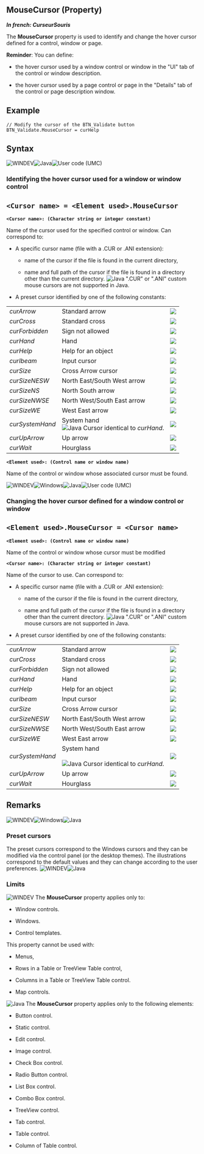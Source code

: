 


## MouseCursor (Property)

***In french: CurseurSouris***
	



<a name="XUse"></a>
<a name="Use"></a>
<a name="description"></a>
The **MouseCursor** property is used to identify and change the hover cursor defined for a control, window or page.

**Reminder**: You can define:

- the hover cursor used by a window control or window in the "UI" tab of the control or window description.

- the hover cursor used by a page control or page in the "Details" tab of the control or page description window.





<a name="Example1"></a>
<a name="sample_code"></a>

## Example


```wl
// Modify the cursor of the BTN_Validate button
BTN_Validate.MouseCursor = curHelp
```
<a name="Example2"></a>

<a name="XSYNTAX"></a>
<a name="SYNTAX1"></a>

## Syntax
![WINDEV](https://doc.pcsoft.fr/ext/images/us/WD.png)![Java](https://doc.pcsoft.fr/ext/images/us/JAVA.png)![User code (UMC)](https://doc.pcsoft.fr/ext/images/us/MCU.png) 
### Identifying the hover cursor used for a window or window control

`<Cursor name> = <Element used>.MouseCursor`
---

**`<Cursor name>: (Character string or integer constant)`**

Name of the cursor used for the specified control or window. Can correspond to:

- A specific cursor name (file with a .CUR or .ANI extension): 

	- name of the cursor if the file is found in the current directory, 

	- name and full path of the cursor if the file is found in a directory other than the current directory.
			![Java](https://doc.pcsoft.fr/ext/images/us/JAVA.png) ".CUR" or ".ANI" custom mouse cursors are not supported in Java.
			




- A preset cursor identified by one of the following constants:
	


|   |   |   |
| --- | --- | --- |
| *curArrow* | Standard arrow | ![](https://doc.pcsoft.fr/en-US/images/image.awp?langid=3&name=image1.gif)<br> |
| *curCross* | Standard cross | ![](https://doc.pcsoft.fr/en-US/images/image.awp?langid=3&name=image3.gif)<br> |
| *curForbidden* | Sign not allowed | ![](https://doc.pcsoft.fr/en-US/images/image.awp?langid=3&name=image4.gif)<br> |
| *curHand* | Hand | ![](https://doc.pcsoft.fr/en-US/images/image.awp?langid=3&name=CurseurMainChamp.gif)<br> |
| *curHelp* | Help for an object | ![](https://doc.pcsoft.fr/en-US/images/image.awp?langid=3&name=image2.gif)<br> |
| *curIbeam* | Input cursor | ![](https://doc.pcsoft.fr/en-US/images/image.awp?langid=3&name=image5.gif)<br> |
| *curSize* | Cross Arrow cursor | ![](https://doc.pcsoft.fr/en-US/images/image.awp?langid=3&name=image6.gif)<br> |
| *curSizeNESW* | North East/South West arrow | ![](https://doc.pcsoft.fr/en-US/images/image.awp?langid=3&name=image7.gif)<br> |
| *curSizeNS* | North South arrow | ![](https://doc.pcsoft.fr/en-US/images/image.awp?langid=3&name=image8.gif)<br> |
| *curSizeNWSE* | North West/South East arrow | ![](https://doc.pcsoft.fr/en-US/images/image.awp?langid=3&name=image9.gif)<br> |
| *curSizeWE* | West East arrow | ![](https://doc.pcsoft.fr/en-US/images/image.awp?langid=3&name=image10.gif)<br> |
| *curSystemHand* | System hand<br>![Java](https://doc.pcsoft.fr/ext/images/us/JAVA.png) Cursor identical to *curHand*. | ![](https://doc.pcsoft.fr/en-US/images/image.awp?langid=3&name=curMainSys.gif)<br> |
| *curUpArrow* | Up arrow | ![](https://doc.pcsoft.fr/en-US/images/image.awp?langid=3&name=image11.gif)<br> |
| *curWait* | Hourglass | ![](https://doc.pcsoft.fr/en-US/images/image.awp?langid=3&name=image12.gif)<br> |






**`<Element used>: (Control name or window name)`**

Name of the control or window whose associated cursor must be found.  


<a name="SYNTAX2"></a>
<a name="SYNTAX3"></a>
![WINDEV](https://doc.pcsoft.fr/ext/images/us/WD.png)![Windows](https://doc.pcsoft.fr/ext/images/us/WINDOWS.png)![Java](https://doc.pcsoft.fr/ext/images/us/JAVA.png)![User code (UMC)](https://doc.pcsoft.fr/ext/images/us/MCU.png) 
### Changing the hover cursor defined for a window control or window

`<Element used>.MouseCursor = <Cursor name>`
---

**`<Element used>: (Control name or window name)`**

Name of the control or window whose cursor must be modified

**`<Cursor name>: (Character string or integer constant)`**

Name of the cursor to use. Can correspond to:

- A specific cursor name (file with a .CUR or .ANI extension): 

	- name of the cursor if the file is found in the current directory, 

	- name and full path of the cursor if the file is found in a directory other than the current directory.
			![Java](https://doc.pcsoft.fr/ext/images/us/JAVA.png) ".CUR" or ".ANI" custom mouse cursors are not supported in Java.
			




- A preset cursor identified by one of the following constants:
	


|   |   |   |
| --- | --- | --- |
| *curArrow* | Standard arrow | ![](https://doc.pcsoft.fr/en-US/images/image.awp?langid=3&name=image1.gif)<br> |
| *curCross* | Standard cross | ![](https://doc.pcsoft.fr/en-US/images/image.awp?langid=3&name=image3.gif)<br> |
| *curForbidden* | Sign not allowed | ![](https://doc.pcsoft.fr/en-US/images/image.awp?langid=3&name=image4.gif)<br> |
| *curHand* | Hand | ![](https://doc.pcsoft.fr/en-US/images/image.awp?langid=3&name=CurseurMainChamp.gif)<br> |
| *curHelp* | Help for an object | ![](https://doc.pcsoft.fr/en-US/images/image.awp?langid=3&name=image2.gif)<br> |
| *curIbeam* | Input cursor | ![](https://doc.pcsoft.fr/en-US/images/image.awp?langid=3&name=image5.gif)<br> |
| *curSize* | Cross Arrow cursor | ![](https://doc.pcsoft.fr/en-US/images/image.awp?langid=3&name=image6.gif)<br> |
| *curSizeNESW* | North East/South West arrow | ![](https://doc.pcsoft.fr/en-US/images/image.awp?langid=3&name=image7.gif)<br> |
| *curSizeNWSE* | North West/South East arrow | ![](https://doc.pcsoft.fr/en-US/images/image.awp?langid=3&name=image9.gif)<br> |
| *curSizeWE* | West East arrow | ![](https://doc.pcsoft.fr/en-US/images/image.awp?langid=3&name=image10.gif)<br> |
| *curSystemHand* | System hand<br><br>![Java](https://doc.pcsoft.fr/ext/images/us/JAVA.png) Cursor identical to *curHand*. | ![](https://doc.pcsoft.fr/en-US/images/image.awp?langid=3&name=curMainSys.gif)<br> |
| *curUpArrow* | Up arrow | ![](https://doc.pcsoft.fr/en-US/images/image.awp?langid=3&name=image11.gif)<br> |
| *curWait* | Hourglass | ![](https://doc.pcsoft.fr/en-US/images/image.awp?langid=3&name=image12.gif)<br> |







<a name="SYNTAX4"></a>

<a name="NOTE0"></a>
<a name="NOTE0_1"></a>

## Remarks
![WINDEV](https://doc.pcsoft.fr/ext/images/us/WD.png)![Windows](https://doc.pcsoft.fr/ext/images/us/WINDOWS.png)![Java](https://doc.pcsoft.fr/ext/images/us/JAVA.png) 

### Preset cursors
<a name="preset_cursors_ELTPARAGRAPHE000585"></a>

The preset cursors correspond to the Windows cursors and they can be modified via the control panel (or the desktop themes). The illustrations correspond to the default values and they can change according to the user preferences.
<a name="NOTE0_2"></a>
<a name="NOTE0_3"></a>
<a name="NOTE0_4"></a>
![WINDEV](https://doc.pcsoft.fr/ext/images/us/WD.png)![Java](https://doc.pcsoft.fr/ext/images/us/JAVA.png) 

### Limits
<a name="limits_ELTPARAGRAPHE000629"></a>

![WINDEV](https://doc.pcsoft.fr/ext/images/us/WD.png) The **MouseCursor** property applies only to:

- Window controls.

- Windows.

- Control templates.




This property cannot be used with:

- Menus,

- Rows in a Table or TreeView Table control,

- Columns in a Table or TreeView Table control.

- Map controls. 


![Java](https://doc.pcsoft.fr/ext/images/us/JAVA.png) The **MouseCursor** property applies only to the following elements:

- Button control.

- Static control.

- Edit control.

- Image control.

- Check Box control.

- Radio Button control.

- List Box control.

- Combo Box control.

- TreeView control.

- Tab control.

- Table control.

- Column of Table control.





